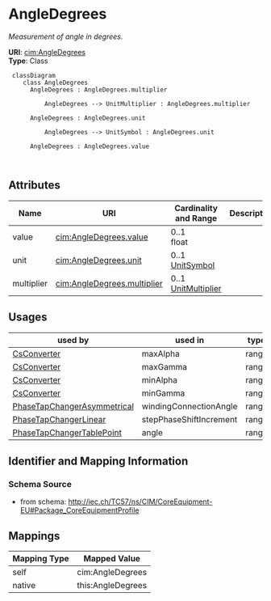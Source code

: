 # AngleDegrees


_Measurement of angle in degrees._





**URI**: [cim:AngleDegrees](http://iec.ch/TC57/CIM100#AngleDegrees)<br />
**Type**: Class




```mermaid
 classDiagram
    class AngleDegrees
      AngleDegrees : AngleDegrees.multiplier
        
          AngleDegrees --> UnitMultiplier : AngleDegrees.multiplier
        
      AngleDegrees : AngleDegrees.unit
        
          AngleDegrees --> UnitSymbol : AngleDegrees.unit
        
      AngleDegrees : AngleDegrees.value
        
      
```




<!-- no inheritance hierarchy -->


## Attributes


| Name | URI | Cardinality and Range | Description | Inheritance |
| ---  | --- | --- | --- | --- |
| value | [cim:AngleDegrees.value](http://iec.ch/TC57/CIM100#AngleDegrees.value) | 0..1 <br />  float  |  | direct |
| unit | [cim:AngleDegrees.unit](http://iec.ch/TC57/CIM100#AngleDegrees.unit) | 0..1 <br />  [UnitSymbol](UnitSymbol.md)  |  | direct |
| multiplier | [cim:AngleDegrees.multiplier](http://iec.ch/TC57/CIM100#AngleDegrees.multiplier) | 0..1 <br />  [UnitMultiplier](UnitMultiplier.md)  |  | direct |





## Usages

| used by | used in | type | used |
| ---  | --- | --- | --- |
| [CsConverter](CsConverter.md) | maxAlpha | range | [AngleDegrees](AngleDegrees.md) |
| [CsConverter](CsConverter.md) | maxGamma | range | [AngleDegrees](AngleDegrees.md) |
| [CsConverter](CsConverter.md) | minAlpha | range | [AngleDegrees](AngleDegrees.md) |
| [CsConverter](CsConverter.md) | minGamma | range | [AngleDegrees](AngleDegrees.md) |
| [PhaseTapChangerAsymmetrical](PhaseTapChangerAsymmetrical.md) | windingConnectionAngle | range | [AngleDegrees](AngleDegrees.md) |
| [PhaseTapChangerLinear](PhaseTapChangerLinear.md) | stepPhaseShiftIncrement | range | [AngleDegrees](AngleDegrees.md) |
| [PhaseTapChangerTablePoint](PhaseTapChangerTablePoint.md) | angle | range | [AngleDegrees](AngleDegrees.md) |






## Identifier and Mapping Information







### Schema Source


* from schema: http://iec.ch/TC57/ns/CIM/CoreEquipment-EU#Package_CoreEquipmentProfile





## Mappings

| Mapping Type | Mapped Value |
| ---  | ---  |
| self | cim:AngleDegrees |
| native | this:AngleDegrees |




